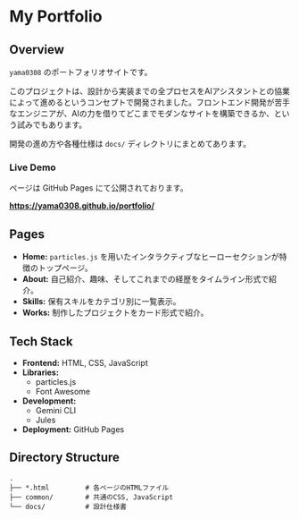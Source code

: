 # My Portfolio

## Overview

`yama0308` のポートフォリオサイトです。

このプロジェクトは、設計から実装までの全プロセスをAIアシスタントとの協業によって進めるというコンセプトで開発されました。フロントエンド開発が苦手なエンジニアが、AIの力を借りてどこまでモダンなサイトを構築できるか、という試みでもあります。

開発の進め方や各種仕様は `docs/` ディレクトリにまとめてあります。

### Live Demo

ページは GitHub Pages にて公開されております。

**https://yama0308.github.io/portfolio/**

## Pages

-   **Home:** `particles.js` を用いたインタラクティブなヒーローセクションが特徴のトップページ。
-   **About:** 自己紹介、趣味、そしてこれまでの経歴をタイムライン形式で紹介。
-   **Skills:** 保有スキルをカテゴリ別に一覧表示。
-   **Works:** 制作したプロジェクトをカード形式で紹介。

## Tech Stack

-   **Frontend:** HTML, CSS, JavaScript
-   **Libraries:**
    -   particles.js
    -   Font Awesome
-   **Development:**
    -   Gemini CLI
    -   Jules
-   **Deployment:** GitHub Pages

## Directory Structure

```
.
├── *.html         # 各ページのHTMLファイル
├── common/        # 共通のCSS, JavaScript
└── docs/          # 設計仕様書
```
